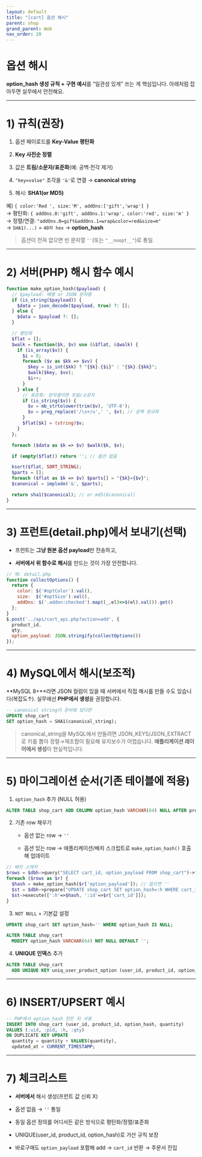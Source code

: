 ```yaml
---
layout: default
title: "[cart] 옵션 해시"
parent: shop
grand_parent: Web
nav_order: 20
---
```



# 옵션 해시

**option_hash 생성 규칙 + 구현 예시**를 “일관성 있게” 쓰는 게 핵심입니다. 아래처럼 잡아두면 실무에서 안전해요.

---

# 1) 규칙(권장)

1. 옵션 페이로드를 **Key-Value 평탄화**
    
2. **Key 사전순 정렬**
    
3. 값은 **트림/소문자/표준화**(예: 공백·전각 제거)
    
4. `"key=value"` 조각을 `'&'`로 연결 → **canonical string**
    
5. 해시: **SHA1(or MD5)**
    

예) `{ color:'Red ', size:'M', addOns:['gift','wrap'] }`  
→ 평탄화: `{ addOns.0:'gift', addOns.1:'wrap', color:'red', size:'m' }`  
→ 정렬/연결: `"addOns.0=gift&addOns.1=wrap&color=red&size=m"`  
→ `SHA1(...)` = `40자 hex` → **option_hash**

> 옵션이 전혀 없으면 빈 문자열 `''`(또는 `"__noopt__"`)로 통일.

---

# 2) 서버(PHP) 해시 함수 예시

```php
function make_option_hash($payload) {
  // $payload: 배열 or JSON 문자열
  if (is_string($payload)) {
    $data = json_decode($payload, true) ?: [];
  } else {
    $data = $payload ?: [];
  }

  // 평탄화
  $flat = [];
  $walk = function($k, $v) use (&$flat, &$walk) {
    if (is_array($v)) {
      $i = 0;
      foreach ($v as $kk => $vv) {
        $key = is_int($kk) ? "{$k}.{$i}" : "{$k}.{$kk}";
        $walk($key, $vv);
        $i++;
      }
    } else {
      // 표준화: 문자열이면 트림/소문자
      if (is_string($v)) {
        $v = mb_strtolower(trim($v), 'UTF-8');
        $v = preg_replace('/\s+/u',' ', $v); // 공백 정규화
      }
      $flat[$k] = (string)$v;
    }
  };

  foreach ($data as $k => $v) $walk($k, $v);

  if (empty($flat)) return ''; // 옵션 없음

  ksort($flat, SORT_STRING);
  $parts = [];
  foreach ($flat as $k => $v) $parts[] = "{$k}={$v}";
  $canonical = implode('&', $parts);

  return sha1($canonical); // or md5($canonical)
}

```
---

# 3) 프런트(detail.php)에서 보내기(선택)

- 프런트는 **그냥 원본 옵션 payload**만 전송하고,
    
- **서버에서 위 함수로 해시**를 만드는 것이 가장 안전합니다.
    
```js
// 예: detail.php
function collectOptions() {
  return {
    color: $('#optColor').val(),
    size:  $('#optSize').val(),
    addOns: $('.addon:checked').map((_,el)=>$(el).val()).get()
  };
}
$.post('../api/cart_api.php?action=add', {
  product_id,
  qty,
  option_payload: JSON.stringify(collectOptions())
});

```

---

# 4) MySQL에서 해시(보조적)

**MySQL 8+**라면 JSON 컬럼이 있을 때 서버에서 직접 해시를 만들 수도 있습니다(복잡도↑). 실무에선 **PHP에서 생성**을 권장합니다.

```sql
-- canonical string이 준비돼 있다면
UPDATE shop_cart
SET option_hash = SHA1(canonical_string);

```

> canonical_string을 MySQL에서 만들려면 JSON_KEYS/JSON_EXTRACT로 키를 뽑아 정렬→재조합이 필요해 유지보수가 어렵습니다. **애플리케이션 레이어에서 생성**이 현실적입니다.

---

# 5) 마이그레이션 순서(기존 테이블에 적용)

1. `option_hash` 추가 (NULL 허용)
    

```sql
ALTER TABLE shop_cart ADD COLUMN option_hash VARCHAR(64) NULL AFTER product_id;

```

2. 기존 row 채우기
    
    - 옵션 없는 row → `''`
        
    - 옵션 있는 row → 애플리케이션/배치 스크립트로 `make_option_hash()` 호출해 업데이트
        

```php
// 배치 스케치
$rows = $dbh->query("SELECT cart_id, option_payload FROM shop_cart")->fetchAll(PDO::FETCH_ASSOC);
foreach ($rows as $r) {
  $hash = make_option_hash($r['option_payload']); // 없으면 ''
  $st = $dbh->prepare("UPDATE shop_cart SET option_hash=:h WHERE cart_id=:id");
  $st->execute([':h'=>$hash, ':id'=>$r['cart_id']]);
}

```
3. `NOT NULL` + 기본값 설정
    
```sql
UPDATE shop_cart SET option_hash='' WHERE option_hash IS NULL;

ALTER TABLE shop_cart
  MODIFY option_hash VARCHAR(64) NOT NULL DEFAULT '';

```

4. **UNIQUE 인덱스** 추가
    

```sql
ALTER TABLE shop_cart
  ADD UNIQUE KEY uniq_user_product_option (user_id, product_id, option_hash);

```

---

# 6) INSERT/UPSERT 예시

```sql
-- PHP에서 option_hash 만든 뒤 사용
INSERT INTO shop_cart (user_id, product_id, option_hash, quantity)
VALUES (:uid, :pid, :h, :qty)
ON DUPLICATE KEY UPDATE
  quantity = quantity + VALUES(quantity),
  updated_at = CURRENT_TIMESTAMP;

```

---

# 7) 체크리스트

-  **서버에서** 해시 생성(프런트 값 신뢰 X)
    
-  옵션 없음 → `''` 통일
    
-  동일 옵션 정의를 어디서든 같은 방식으로 평탄화/정렬/표준화
    
-  UNIQUE(user_id, product_id, option_hash)로 가산 규칙 보장
    
-  바로구매도 `option_payload` 포함해 add → `cart_id` 반환 → 주문서 진입